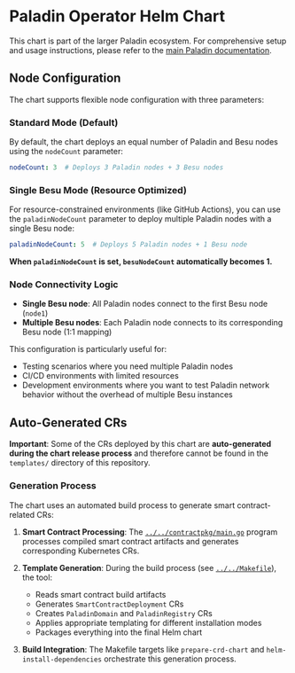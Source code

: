 # Paladin Operator Helm Chart

This chart is part of the larger Paladin ecosystem. For comprehensive setup and usage instructions, please refer to the [main Paladin documentation](https://lf-decentralized-trust-labs.github.io/paladin/head/getting-started/installation/).

## Node Configuration

The chart supports flexible node configuration with three parameters:

### Standard Mode (Default)
By default, the chart deploys an equal number of Paladin and Besu nodes using the `nodeCount` parameter:

```yaml
nodeCount: 3  # Deploys 3 Paladin nodes + 3 Besu nodes
```

### Single Besu Mode (Resource Optimized)
For resource-constrained environments (like GitHub Actions), you can use the `paladinNodeCount` parameter to deploy multiple Paladin nodes with a single Besu node:

```yaml
paladinNodeCount: 5  # Deploys 5 Paladin nodes + 1 Besu node
```

**When `paladinNodeCount` is set, `besuNodeCount` automatically becomes 1.**

### Node Connectivity Logic
- **Single Besu node**: All Paladin nodes connect to the first Besu node (`node1`)
- **Multiple Besu nodes**: Each Paladin node connects to its corresponding Besu node (1:1 mapping)

This configuration is particularly useful for:
- Testing scenarios where you need multiple Paladin nodes
- CI/CD environments with limited resources
- Development environments where you want to test Paladin network behavior without the overhead of multiple Besu instances

## Auto-Generated CRs

**Important**: Some of the CRs deployed by this chart are **auto-generated during the chart release process** and therefore cannot be found in the `templates/` directory of this repository.

### Generation Process

The chart uses an automated build process to generate smart contract-related CRs:

1. **Smart Contract Processing**: The [`../../contractpkg/main.go`](../../contractpkg/main.go) program processes compiled smart contract artifacts and generates corresponding Kubernetes CRs.

2. **Template Generation**: During the build process (see [`../../Makefile`](../../Makefile)), the tool:
   - Reads smart contract build artifacts
   - Generates `SmartContractDeployment` CRs
   - Creates `PaladinDomain` and `PaladinRegistry` CRs
   - Applies appropriate templating for different installation modes
   - Packages everything into the final Helm chart

3. **Build Integration**: The Makefile targets like `prepare-crd-chart` and `helm-install-dependencies` orchestrate this generation process.

